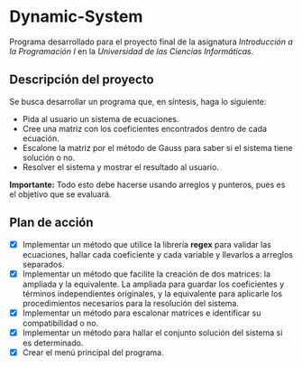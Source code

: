 # Dynamic-System
Programa desarrollado para el proyecto final de la asignatura *Introducción a la Programación I* en la *Universidad de las Ciencias Informáticas*.
## Descripción del proyecto
Se busca desarrollar un programa que, en síntesis, haga lo siguiente:
- Pida al usuario un sistema de ecuaciones.
- Cree una matriz con los coeficientes encontrados dentro de cada ecuación.
- Escalone la matriz por el método de Gauss para saber si el sistema tiene solución o no.
- Resolver el sistema y mostrar el resultado al usuario.

**Importante:** Todo esto debe hacerse usando arreglos y punteros, pues es el objetivo que se evaluará.
## Plan de acción
- [x] Implementar un método que utilice la librería **regex** para validar las ecuaciones, hallar cada coeficiente y cada variable y llevarlos a arreglos separados.
- [x] Implementar un método que facilite la creación de dos matrices: la ampliada y la equivalente. La ampliada para guardar los coeficientes y términos independientes originales, y la equivalente para aplicarle los procedimientos necesarios para la resolución del sistema.
- [x] Implementar un método para escalonar matrices e identificar su compatibilidad o no.
- [x] Implementar un método para hallar el conjunto solución del sistema si es determinado.
- [x] Crear el menú principal del programa.